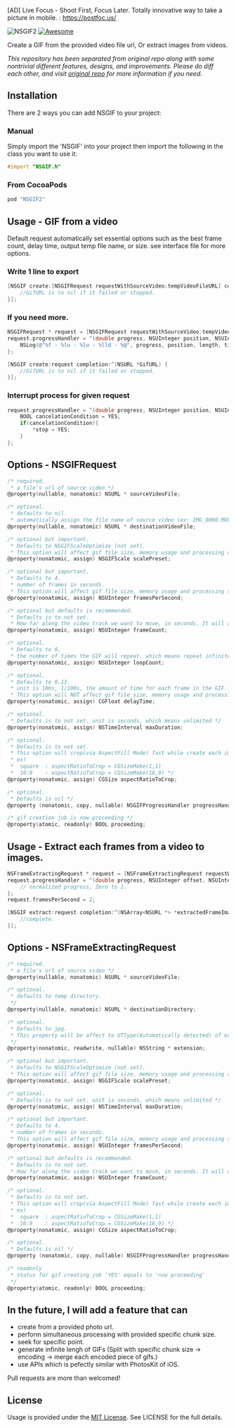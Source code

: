 [AD] Live Focus - Shoot First, Focus Later. Totally innovative way to take a picture in mobile. : https://postfoc.us/

![NSGIF2](https://raw.githubusercontent.com/metasmile/NSGIF2/master/title.png?v=2)
[![Awesome](https://cdn.rawgit.com/sindresorhus/awesome/d7305f38d29fed78fa85652e3a63e154dd8e8829/media/badge.svg)](https://github.com/vsouza/awesome-ios#gif)

Create a GIF from the provided video file url, Or extract images from videos.

*This repository has been separated from original repo along with some nontrivial different features, designs, and improvements. Please do diff each other, and visit [original repo](https://github.com/NSRare/NSGIF) for more information if you need.*

## Installation

There are 2 ways you can add NSGIF to your project:

### Manual

Simply import the 'NSGIF' into your project then import the following in the class you want to use it:
```objective-c
#import "NSGIF.h"
```      
### From CocoaPods

```ruby
pod "NSGIF2"
```

## Usage - GIF from a video

Default request automatically set essential options such as the best frame count, delay time, output temp file name, or size. see interface file for more options.

### Write 1 line to export
```objective-c
[NSGIF create:[NSGIFRequest requestWithSourceVideo:tempVideoFileURL] completion:^(NSURL *GifURL) {
    //GifURL is to nil if it failed or stopped.
}];
```

### If you need more.
```objective-c
NSGIFRequest * request = [NSGIFRequest requestWithSourceVideo:tempVideoFileURL destination:gifFileURL];
request.progressHandler = ^(double progress, NSUInteger position, NSUInteger length, CMTime time, BOOL *stop, NSDictionary *frameProperties) {
    NSLog(@"%f - %lu - %lu - %lld - %@", progress, position, length, time.value, frameProperties);
};

[NSGIF create:request completion:^(NSURL *GifURL) {
    //GifURL is to nil if it failed or stopped.
}];
```

### Interrupt process for given request
```objective-c
request.progressHandler = ^(double progress, NSUInteger position, NSUInteger length, CMTime time, BOOL *stop, NSDictionary *frameProperties) {
    BOOL cancelationCondition = YES;
    if(cancelationCondition){
        *stop = YES;
    }
};
```

## Options - NSGIFRequest
```objective-c
/* required.
 * a file's url of source video */
@property(nullable, nonatomic) NSURL * sourceVideoFile;

/* optional.
 * defaults to nil.
 * automatically assign the file name of source video (ex: IMG_0000.MOV -> IMG_0000.gif)  */
@property(nullable, nonatomic) NSURL * destinationVideoFile;

/* optional but important.
 * Defaults to NSGIFScaleOptimize (not set).
 * This option will affect gif file size, memory usage and processing speed. */
@property(nonatomic, assign) NSGIFScale scalePreset;

/* optional but important.
 * Defaults to 4.
 * number of frames in seconds.
 * This option will affect gif file size, memory usage and processing speed. */
@property(nonatomic, assign) NSUInteger framesPerSecond;

/* optional but defaults is recommended.
 * Defaults is to not set.
 * How far along the video track we want to move, in seconds. It will automatically assign from duration of video and framesPerSecond. */
@property(nonatomic, assign) NSUInteger frameCount;

/* optional.
 * Defaults to 0,
 * the number of times the GIF will repeat. which means repeat infinitely. */
@property(nonatomic, assign) NSUInteger loopCount;

/* optional.
 * Defaults to 0.13.
 * unit is 10ms, 1/100s, the amount of time for each frame in the GIF.
 * This option will NOT affect gif file size, memory usage and processing speed. It affect only FPS. */
@property(nonatomic, assign) CGFloat delayTime;

/* optional.
 * Defaults is to not set. unit is seconds, which means unlimited */
@property(nonatomic, assign) NSTimeInterval maxDuration;

/* optional.
 * Defaults is to not set.
 * This option will crop(via AspectFill Mode) fast while create each images. Their size will be automatically calculated.
 * ex)
 *  square  : aspectRatioToCrop = CGSizeMake(1,1)
 *  16:9    : aspectRatioToCrop = CGSizeMake(16,9) */
@property(nonatomic, assign) CGSize aspectRatioToCrop;

/* optional.
 * Defaults is nil */
@property (nonatomic, copy, nullable) NSGIFProgressHandler progressHandler;

/* gif creation job is now proceeding */
@property(atomic, readonly) BOOL proceeding;
```

## Usage - Extract each frames from a video to images.

```objective-c
NSFrameExtractingRequest * request = [NSFrameExtractingRequest requestWithSourceVideo:videoURL];
request.progressHandler = ^(double progress, NSUInteger offset, NSUInteger length, CMTime time, BOOL *stop, NSDictionary *frameProperties) {
    // normalized progress, Zero to 1.
};
request.framesPerSecond = 2;

[NSGIF extract:request completion:^(NSArray<NSURL *> *extractedFrameImageUrls) {
    //complete.
}];
```

## Options - NSFrameExtractingRequest
```objective-c
/* required.
 * a file's url of source video */
@property(nullable, nonatomic) NSURL * sourceVideoFile;

/* optional.
 * defaults to temp directory.
 */
@property(nullable, nonatomic) NSURL * destinationDirectory;

/* optional.
 * Defaults to jpg.
 * This property will be affect to UTType(Automatically detected) of extracting image file.
 */
@property(nonatomic, readwrite, nullable) NSString * extension;

/* optional but important.
 * Defaults to NSGIFScaleOptimize (not set).
 * This option will affect gif file size, memory usage and processing speed. */
@property(nonatomic, assign) NSGIFScale scalePreset;

/* optional.
 * Defaults is to not set. unit is seconds, which means unlimited */
@property(nonatomic, assign) NSTimeInterval maxDuration;

/* optional but important.
 * Defaults to 4.
 * number of frames in seconds.
 * This option will affect gif file size, memory usage and processing speed. */
@property(nonatomic, assign) NSUInteger framesPerSecond;

/* optional but defaults is recommended.
 * Defaults is to not set.
 * How far along the video track we want to move, in seconds. It will automatically assign from duration of video and framesPerSecond. */
@property(nonatomic, assign) NSUInteger frameCount;

/* optional.
 * Defaults is to not set.
 * This option will crop(via AspectFill Mode) fast while create each images. Their size will be automatically calculated.
 * ex)
 *  square  : aspectRatioToCrop = CGSizeMake(1,1)
 *  16:9    : aspectRatioToCrop = CGSizeMake(16,9) */
@property(nonatomic, assign) CGSize aspectRatioToCrop;

/* optional.
 * Defaults is nil */
@property (nonatomic, copy, nullable) NSGIFProgressHandler progressHandler;

/* readonly
 * status for gif creating job 'YES' equals to 'now proceeding'
 */
@property(atomic, readonly) BOOL proceeding;
```

## In the future, I will add a feature that can

* create from a provided photo url.
* perform simultaneous processing with provided specific chunk size.
* seek for specific point.
* generate infinite lengh of GIFs (Split with specific chunk size -> encoding -> merge each encoded piece of gifs.)
* use APIs which is pefectly similar with PhotosKit of iOS.

Pull requests are more than welcomed!

## License
Usage is provided under the [MIT License](http://http//opensource.org/licenses/mit-license.php). See LICENSE for the full details.
